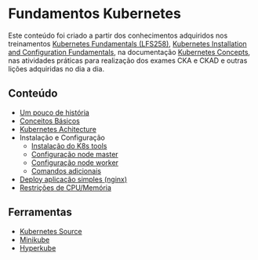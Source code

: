 # Fundamentos Kubernetes
Este conteúdo foi criado a partir dos conhecimentos adquiridos nos treinamentos [Kubernetes Fundamentals (LFS258)](https://training.linuxfoundation.org/training/kubernetes-fundamentals/), [Kubernetes Installation and Configuration Fundamentals](https://www.pluralsight.com/courses/kubernetes-installation-configuration-fundamentals), na documentação [Kubernetes Concepts](https://kubernetes.io/docs/concepts/), nas atividades práticas para realização dos exames CKA e CKAD e outras lições adquiridas no dia a dia.

## Conteúdo
* [Um pouco de história](/history.md)
* [Conceitos Básicos](/basics.md)
* [Kubernetes Achitecture](/achitecture.md)
* Instalação e Configuração
  * [Instalação do K8s tools](/install.md)
  * [Configuração node master](/master.md)
  * [Configuração node worker](/worker.md)
  * [Comandos adicionais](/commands-addons.md)
* [Deploy aplicação simples (nginx)](/deploy-simple-application.md)
* [Restrições de CPU/Memória](/constraints-cpu-memory.md)

## Ferramentas
* [Kubernetes Source](/kubernetes.md)
* [Minikube](/minikube.md)
* [Hyperkube](/hyperkube.md)
